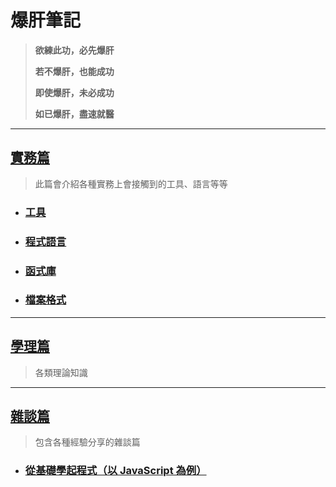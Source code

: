 # 爆肝筆記

> **欲練此功，必先爆肝** 
> 
> **若不爆肝，也能成功**
> 
> **即使爆肝，未必成功**
>
> **如已爆肝，盡速就醫**

---

## [實務篇](./practice/)
> 此篇會介紹各種實務上會接觸到的工具、語言等等
* ### [工具](./practice/tool/)
* ### [程式語言](./practice/programming_language/)
* ### [函式庫](./practice/library/)
* ### [檔案格式](./practice/file_format/)

---

## [學理篇](./theory/)
> 各類理論知識
---

## [雜談篇](./other/)
> 包含各種經驗分享的雜談篇
* ### [從基礎學起程式（以 JavaScript 為例）](./other/learn_programming_from_the_basics_with_JavaScript_as_an_example/)
